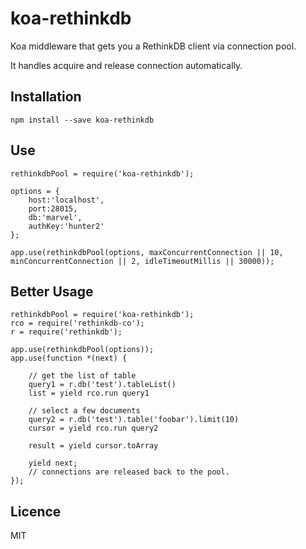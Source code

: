 koa-rethinkdb
=============

Koa middleware that gets you a RethinkDB client via connection pool.

It handles acquire and release connection automatically.

Installation
------------

    npm install --save koa-rethinkdb

Use
---

    rethinkdbPool = require('koa-rethinkdb');

    options = {
        host:'localhost',
        port:28015,
        db:'marvel',
        authKey:'hunter2'
    };

    app.use(rethinkdbPool(options, maxConcurrentConnection || 10, minConcurrentConnection || 2, idleTimeoutMillis || 30000));

Better Usage
------------

    rethinkdbPool = require('koa-rethinkdb');
    rco = require('rethinkdb-co');
    r = require('rethinkdb');

    app.use(rethinkdbPool(options));
    app.use(function *(next) {

        // get the list of table
        query1 = r.db('test').tableList()
        list = yield rco.run query1

        // select a few documents
        query2 = r.db('test').table('foobar').limit(10)
        cursor = yield rco.run query2

        result = yield cursor.toArray

        yield next;
        // connections are released back to the pool.
    });

Licence
-------
MIT
